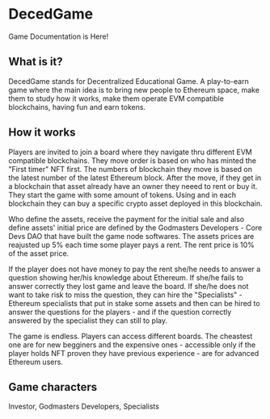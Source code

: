 # DecedGame
Game Documentation is Here!

## What is it?

DecedGame stands for Decentralized Educational Game. A play-to-earn game where the main idea is to bring new people to Ethereum space, make them to study how it works, make them operate EVM compatible blockchains, having fun and earn tokens.

## How it works

Players are invited to join a board where they navigate thru different EVM compatible blockchains. They move order is based on who has minted the "First timer" NFT first. The numbers of blockchain they move is based on the latest number of the latest Ethereum block. After the move, if they get in a blockchain that asset already have an owner they neeed to rent or buy it. They start the game with some amount of tokens. Using and in each blockchain they can buy a specific crypto asset deployed in this blockchain. 

Who define the assets, receive the payment for the initial sale and also define assets' initial price are defined by the Godmasters Developers - Core Devs DAO that have built the game node softwares. The assets prices are reajusted up 5% each time some player pays a rent. The rent price is 10% of the asset price.

If the player does not have money to pay the rent she/he needs to answer a question showing her/his knowledge about Ethereum. If she/he fails to answer correctly they lost game and leave the board. If she/he does not want to take risk to miss the question, they can hire the "Specialists" - Ethereum specialists that put in stake some assets and then can be hired to answer the questions for the players - and if the question correctly answered by the specialist they can still to play.

The game is endless. Players can access different boards. The cheastest one are for new begginers and the expensive ones - accessible only if the player holds NFT proven they have previous experience - are for advanced Ethereum users.

## Game characters

Investor, 
Godmasters Developers, 
Specialists
